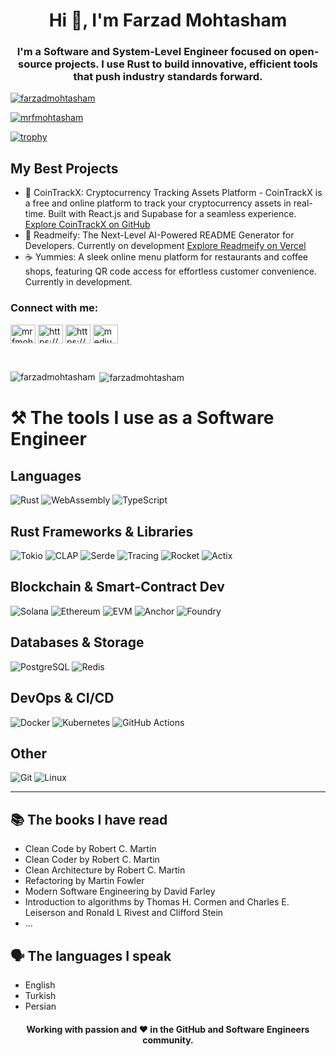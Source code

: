 <h1 align="center">Hi 👋, I'm Farzad Mohtasham</h1>
<h3 align="center">
I'm a Software and System-Level Engineer focused on open-source projects. I use Rust to build innovative, efficient tools that push industry standards forward.
</h3>

<p align="left"><a href="https://github.com/ryo-ma/github-profile-trophy"><img
  src="https://github-profile-trophy.vercel.app/?username=farzadmohtasham&margin-w=8" alt="farzadmohtasham" /></a></p>

<p align="left"><a href="https://twitter.com/mrfmohtasham" target="blank"><img
  src="https://img.shields.io/twitter/follow/mrfmohtasham?logo=twitter&style=for-the-badge" alt="mrfmohtasham" /></a>
</p>

[![trophy](https://github-profile-trophy.vercel.app/?username=ryo-ma&theme=onedark)](https://github.com/ryo-ma/github-profile-trophy)

## My Best Projects
- 💸 CoinTrackX: Cryptocurrency Tracking Assets Platform - CoinTrackX is a free and online platform to track your cryptocurrency assets in real-time. Built with React.js and Supabase for a seamless experience. [Explore CoinTrackX on GitHub](https://github.com/FarzadMohtasham/CoinTrackX)
- 💪 Readmeify: The Next-Level AI-Powered README Generator for Developers. Currently on development [Explore Readmeify on Vercel](https://readmeify.vercel.app/)
- ☕ Yummies: A sleek online menu platform for restaurants and coffee shops, featuring QR code access for effortless customer convenience. Currently in development.

<h3 align="left">Connect with me:</h3>
<p align="left">
  <a href="https://twitter.com/mrfmohtasham" target="blank"><img align="center"
                                                                 src="https://raw.githubusercontent.com/rahuldkjain/github-profile-readme-generator/master/src/images/icons/Social/twitter.svg"
                                                                 alt="mrfmohtasham" height="30" width="40" /></a>
  <a href="https://www.linkedin.com/in/mrfarzadmohtasham" target="blank"><img align="center"
                                                                              src="https://raw.githubusercontent.com/rahuldkjain/github-profile-readme-generator/master/src/images/icons/Social/linked-in-alt.svg"
                                                                              alt="https://www.linkedin.com/in/mrfarzadmohtasham"
                                                                              height="30" width="40" /></a>
  <a href="https://www.instagram.com/mrfarzadmohtasham" target="blank"><img align="center"
                                                                            src="https://raw.githubusercontent.com/rahuldkjain/github-profile-readme-generator/master/src/images/icons/Social/instagram.svg"
                                                                            alt="https://www.instagram.com/mrfarzadmohtasham"
                                                                            height="30" width="40" /></a>
  <a href="https://medium.com/@mrFarzadMohtasham" target="blank"><img align="center" src="https://raw.githubusercontent.com/maurodesouza/profile-readme-generator/master/src/assets/icons/social/medium/default.svg"
                                                                   height="30" width="40"
                                                                   alt="medium logo"/></a>
</p>

<br>

<p><img align="left"
        src="https://github-readme-stats.vercel.app/api/top-langs?username=farzadmohtasham&show_icons=true&locale=en&layout=compact"
        alt="farzadmohtasham" /></p>

<p>&nbsp;<img align="center"
              src="https://github-readme-stats.vercel.app/api?username=farzadmohtasham&show_icons=true&locale=en"
              alt="farzadmohtasham" /></p
<br>

# ⚒️ The tools I use as a Software Engineer

## Languages
![Rust](https://img.shields.io/badge/Rust-000000?style=flat-square&logo=rust&logoColor=white&borderRadius=5)
![WebAssembly](https://img.shields.io/badge/WebAssembly-654FF0?style=flat-square&logo=webassembly&logoColor=white&borderRadius=5)
![TypeScript](https://img.shields.io/badge/TypeScript-3178C6?style=flat-square&logo=typescript&logoColor=white&borderRadius=5)

## Rust Frameworks & Libraries
![Tokio](https://img.shields.io/badge/Tokio-000000?style=flat-square&logo=tokio&logoColor=white&borderRadius=5)
![CLAP](https://img.shields.io/badge/CLAP-000000?style=flat-square&logo=rust&logoColor=white&borderRadius=5)
![Serde](https://img.shields.io/badge/Serde-DF0820?style=flat-square&logo=rust&logoColor=white&borderRadius=5)
![Tracing](https://img.shields.io/badge/Tracing-482677?style=flat-square&logo=rust&logoColor=white&borderRadius=5)
![Rocket](https://img.shields.io/badge/Rocket-000000?style=flat-square&logo=rust&logoColor=white&borderRadius=5)
![Actix](https://img.shields.io/badge/Actix-000000?style=flat-square&logo=rust&logoColor=white&borderRadius=5)

## Blockchain & Smart-Contract Dev
![Solana](https://img.shields.io/badge/Solana-00FFA1?style=flat-square&logo=solana&logoColor=black&borderRadius=5)
![Ethereum](https://img.shields.io/badge/Ethereum-3C3C3D?style=flat-square&logo=ethereum&logoColor=white&borderRadius=5)
![EVM](https://img.shields.io/badge/eth--evm-000000?style=flat-square&logo=ethereum&logoColor=white&borderRadius=5)
![Anchor](https://img.shields.io/badge/Anchor-000000?style=flat-square&logo=anchor&logoColor=white&borderRadius=5)
![Foundry](https://img.shields.io/badge/Foundry-FF6C37?style=flat-square&logo=foundry&logoColor=white&borderRadius=5)

## Databases & Storage
![PostgreSQL](https://img.shields.io/badge/PostgreSQL-336791?style=flat-square&logo=postgresql&logoColor=white&borderRadius=5)
![Redis](https://img.shields.io/badge/Redis-DC382D?style=flat-square&logo=redis&logoColor=white&borderRadius=5)

## DevOps & CI/CD
![Docker](https://img.shields.io/badge/Docker-2496ED?style=flat-square&logo=docker&logoColor=white&borderRadius=5)
![Kubernetes](https://img.shields.io/badge/Kubernetes-326CE5?style=flat-square&logo=kubernetes&logoColor=white&borderRadius=5)
![GitHub Actions](https://img.shields.io/badge/GitHub%20Actions-2088FF?style=flat-square&logo=githubactions&logoColor=white&borderRadius=5)

## Other
![Git](https://img.shields.io/badge/Git-F05032?style=flat-square&logo=git&logoColor=white&borderRadius=5)
![Linux](https://img.shields.io/badge/Linux-FCC624?style=flat-square&logo=linux&logoColor=black&borderRadius=5)

---

## 📚 The books I have read
- Clean Code by Robert C. Martin
- Clean Coder by Robert C. Martin
- Clean Architecture by Robert C. Martin
- Refactoring by Martin Fowler
- Modern Software Engineering by David Farley
- Introduction to algorithms by Thomas H. Cormen and Charles E. Leiserson and Ronald L Rivest and Clifford Stein
- ...

## 🗣️ The languages ​​I speak 
- English
- Turkish
- Persian

<h4 align="center">Working with passion and ❤️ in the GitHub and Software Engineers community.</h4>
